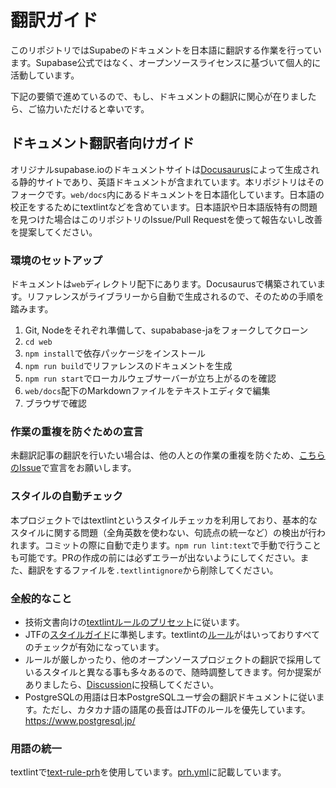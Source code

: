 # 翻訳ガイド

このリポジトリではSupabeのドキュメントを日本語に翻訳する作業を行っています。Supabase公式ではなく、オープンソースライセンスに基づいて個人的に活動しています。

下記の要領で進めているので、もし、ドキュメントの翻訳に関心が在りましたら、ご協力いただけると幸いです。

## ドキュメント翻訳者向けガイド

オリジナルsupabase.ioのドキュメントサイトは[Docusaurus](https://docusaurus.io/)によって生成される静的サイトであり、英語ドキュメントが含まれています。本リポジトリはそのフォークです。`web/docs`内にあるドキュメントを日本語化しています。日本語の校正をするためにtextlintなどを含めています。日本語訳や日本語版特有の問題を見つけた場合はこのリポジトリのIssue/Pull Requestを使って報告ないし改善を提案してください。

### 環境のセットアップ

ドキュメントは`web`ディレクトリ配下にあります。Docusaurusで構築されています。リファレンスがライブラリーから自動で生成されるので、そのための手順を踏みます。

1. Git, Nodeをそれぞれ準備して、supababase-jaをフォークしてクローン
2. `cd web`
2. `npm install`で依存パッケージをインストール
3. `npm run build`でリファレンスのドキュメントを生成 
3. `npm run start`でローカルウェブサーバーが立ち上がるのを確認
4. `web/docs`配下のMarkdownファイルをテキストエディタで編集
5. ブラウザで確認

### 作業の重複を防ぐための宣言

未翻訳記事の翻訳を行いたい場合は、他の人との作業の重複を防ぐため、[こちらのIssue](https://github.com/hirotaka/supabase-ja/issues/7)で宣言をお願いします。

### スタイルの自動チェック

本プロジェクトではtextlintというスタイルチェッカを利用しており、基本的なスタイルに関する問題（全角英数を使わない、句読点の統一など）の検出が行われます。コミットの際に自動で走ります。`npm run lint:text`で手動で行うことも可能です。PRの作成の前には必ずエラーが出ないようにしてください。また、翻訳をするファイルを`.textlintignore`から削除してください。

### 全般的なこと

- 技術文書向けの[textlintルールのプリセット](https://github.com/textlint-ja/textlint-rule-preset-ja-technical-writing)に従います。
- JTFの[スタイルガイド](https://www.jtf.jp/tips/translation_quality_guidelines)に準拠します。textlintの[ルール](https://github.com/textlint-ja/textlint-rule-preset-JTF-style)がはいっておりすべてのチェックが有効になっています。
- ルールが厳しかったり、他のオープンソースプロジェクトの翻訳で採用しているスタイルと異なる事も多々あるので、随時調整してきます。何か提案がありましたら、[Discussion](https://github.com/hirotaka/supabase-ja/discussions)に投稿してください。
- PostgreSQLの用語は日本PostgreSQLユーザ会の翻訳ドキュメントに従います。ただし、カタカナ語の語尾の長音はJTFのルールを優先しています。
  https://www.postgresql.jp/

### 用語の統一

textlintで[text-rule-prh](https://github.com/textlint-rule/textlint-rule-prh)を使用しています。[prh.yml](web/prh.yml)に記載しています。
